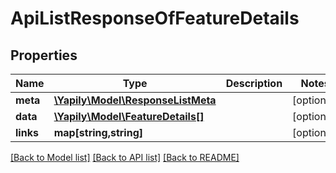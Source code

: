 # ApiListResponseOfFeatureDetails

## Properties
Name | Type | Description | Notes
------------ | ------------- | ------------- | -------------
**meta** | [**\Yapily\Model\ResponseListMeta**](ResponseListMeta.md) |  | [optional] 
**data** | [**\Yapily\Model\FeatureDetails[]**](FeatureDetails.md) |  | [optional] 
**links** | **map[string,string]** |  | [optional] 

[[Back to Model list]](../README.md#documentation-for-models) [[Back to API list]](../README.md#documentation-for-api-endpoints) [[Back to README]](../README.md)


